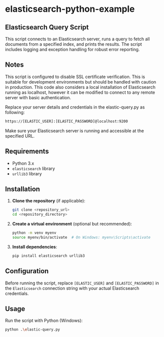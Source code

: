 # elasticsearch-python-example

## Elasticsearch Query Script

This script connects to an Elasticsearch server, runs a query to fetch all documents from a specified index, and prints the results. The script includes logging and exception handling for robust error reporting.

## Notes
This script is configured to disable SSL certificate verification. This is suitable for development environments but should be handled with caution in production. This code also considers a local installation of Elasticsearch running as localhost, however it can be modified to connect to any remote server with basic authentication.

Replace your server details and credentials in the elastic-query.py as following:

```bash
https://[ELASTIC_USER]:[ELASTIC_PASSWORD]@localhost:9200
```

Make sure your Elasticsearch server is running and accessible at the specified URL.

## Requirements

- Python 3.x
- `elasticsearch` library
- `urllib3` library

## Installation

1. **Clone the repository** (if applicable):
    ```bash
    git clone <repository_url>
    cd <repository_directory>
    ```

2. **Create a virtual environment** (optional but recommended):
    ```bash
    python -m venv myenv
    source myenv/bin/activate  # On Windows: myenv\Scripts\activate
    ```

3. **Install dependencies**:
    ```bash
    pip install elasticsearch urllib3
    ```

## Configuration

Before running the script, replace `[ELASTIC_USER]` and `[ELASTIC_PASSWORD]` in the `Elasticsearch` connection string with your actual Elasticsearch credentials.

## Usage

Run the script with Python (Windows):
```bash
python .\elastic-query.py

